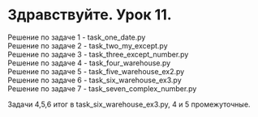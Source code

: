 # Здравствуйте. Урок 11.
Решение по задаче 1 - task_one_date.py<br>
Решение по задаче 2 - task_two_my_except.py<br>
Решение по задаче 3 - task_three_except_number.py<br>
Решение по задаче 4 - task_four_warehouse.py<br>
Решение по задаче 5 - task_five_warehouse_ex2.py<br>
Решение по задаче 6 - task_six_warehouse_ex3.py<br>
Решение по задаче 7 - task_seven_complex_number.py<br>

Задачи 4,5,6 итог в task_six_warehouse_ex3.py,
4 и 5 промежуточные.
